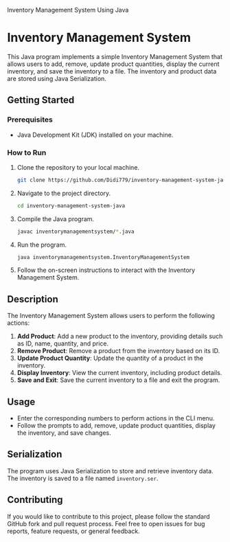 Inventory Management System Using Java
# Inventory Management System

This Java program implements a simple Inventory Management System that allows users to add, remove, update product quantities, display the current inventory, and save the inventory to a file. The inventory and product data are stored using Java Serialization.

## Getting Started

### Prerequisites

- Java Development Kit (JDK) installed on your machine.

### How to Run

1. Clone the repository to your local machine.

    ```bash
    git clone https://github.com/Didi779/inventory-management-system-java.git
    ```

2. Navigate to the project directory.

    ```bash
    cd inventory-management-system-java
    ```

3. Compile the Java program.

    ```bash
    javac inventorymanagementsystem/*.java
    ```

4. Run the program.

    ```bash
    java inventorymanagementsystem.InventoryManagementSystem
    ```

5. Follow the on-screen instructions to interact with the Inventory Management System.

## Description

The Inventory Management System allows users to perform the following actions:

1. **Add Product**: Add a new product to the inventory, providing details such as ID, name, quantity, and price.
2. **Remove Product**: Remove a product from the inventory based on its ID.
3. **Update Product Quantity**: Update the quantity of a product in the inventory.
4. **Display Inventory**: View the current inventory, including product details.
5. **Save and Exit**: Save the current inventory to a file and exit the program.

## Usage

- Enter the corresponding numbers to perform actions in the CLI menu.
- Follow the prompts to add, remove, update product quantities, display the inventory, and save changes.

## Serialization

The program uses Java Serialization to store and retrieve inventory data. The inventory is saved to a file named `inventory.ser`.

## Contributing

If you would like to contribute to this project, please follow the standard GitHub fork and pull request process. Feel free to open issues for bug reports, feature requests, or general feedback.




